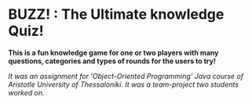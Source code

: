 # BUZZ! : The Ultimate knowledge Quiz!

**This is a fun knowledge game for one or two players with many questions, categories and types of rounds for the users to try!**


*It was an assignment for 'Object-Oriented Programming' Java course of Aristotle University of Thessaloniki. It was a team-project two students worked on.*
